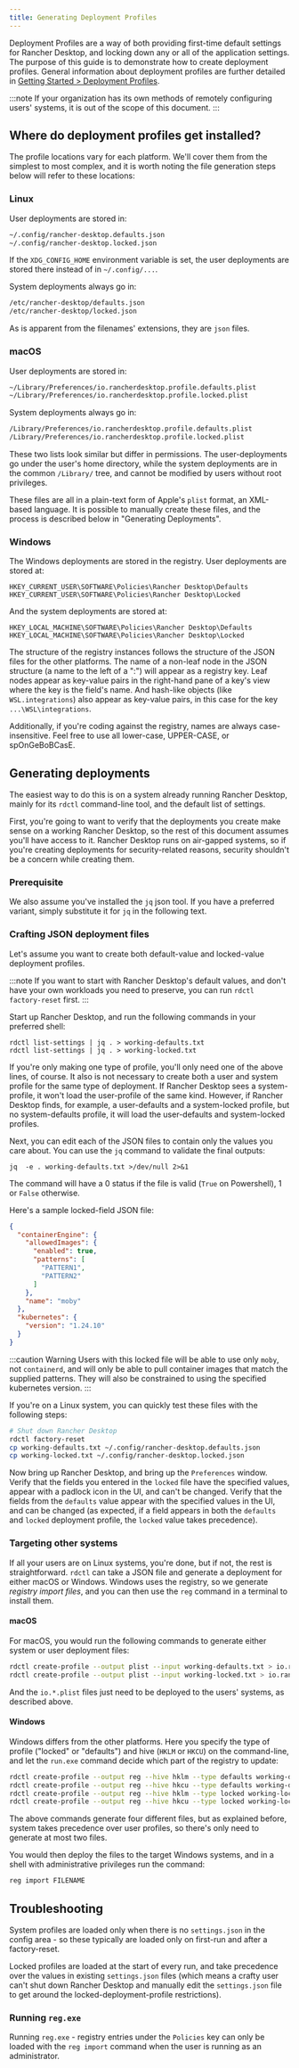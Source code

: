 ```yaml
---
title: Generating Deployment Profiles
---
```


<head>
  <link rel="canonical" href="https://docs.rancherdesktop.io/how-to-guides/hello-world-example"/>
</head>

Deployment Profiles are a way of both providing first-time default settings for Rancher Desktop, and locking down any or all of the application settings. The purpose of this guide is to demonstrate how to create deployment profiles. General information about deployment profiles are further detailed in [Getting Started > Deployment Profiles](https://docs.rancherdesktop.io/getting-started/deployment).

:::note
If your organization has its own methods of remotely configuring users' systems, it is out of the scope of this document.
:::

## Where do deployment profiles get installed?

The profile locations vary for each platform. We'll cover them from the simplest to most complex, and it is worth noting the file generation steps below will refer to these locations:

### Linux

User deployments are stored in:

```bash
~/.config/rancher-desktop.defaults.json
~/.config/rancher-desktop.locked.json
```

If the `XDG_CONFIG_HOME` environment variable is set, the user deployments are stored there instead of in `~/.config/...`.

System deployments always go in:

```bash
/etc/rancher-desktop/defaults.json
/etc/rancher-desktop/locked.json
```

As is apparent from the filenames' extensions, they are `json` files.

### macOS

User deployments are stored in:

```bash
~/Library/Preferences/io.rancherdesktop.profile.defaults.plist
~/Library/Preferences/io.rancherdesktop.profile.locked.plist
```

System deployments always go in:

```bash
/Library/Preferences/io.rancherdesktop.profile.defaults.plist
/Library/Preferences/io.rancherdesktop.profile.locked.plist
```

These two lists look similar but differ in permissions. The user-deployments go under the user's home directory, while the system deployments are in the common `/Library/` tree, and cannot be modified by users without root privileges.

These files are all in a plain-text form of Apple's `plist` format, an XML-based language. It is possible to manually create these files, and the process is described below in "Generating Deployments".

### Windows

The Windows deployments are stored in the registry. User deployments are stored at:

```shell
HKEY_CURRENT_USER\SOFTWARE\Policies\Rancher Desktop\Defaults
HKEY_CURRENT_USER\SOFTWARE\Policies\Rancher Desktop\Locked
```

And the system deployments are stored at:

```shell
HKEY_LOCAL_MACHINE\SOFTWARE\Policies\Rancher Desktop\Defaults
HKEY_LOCAL_MACHINE\SOFTWARE\Policies\Rancher Desktop\Locked
```

The structure of the registry instances follows the structure of the JSON files for the other platforms. The name of a non-leaf node in the JSON structure (a name to the left of a ":") will appear as a registry key. Leaf nodes appear as key-value pairs in the right-hand pane of a key's view where the key is the field's name. And hash-like objects (like `WSL.integrations`) also appear as key-value pairs, in this case for the key `...\WSL\integrations`.

Additionally, if you're coding against the registry, names are always case-insensitive. Feel free to use all lower-case, UPPER-CASE, or spOnGeBoBCasE.

## Generating deployments

The easiest way to do this is on a system already running Rancher Desktop, mainly for its `rdctl` command-line tool, and the default list of settings.

First, you're going to want to verify that the deployments you create make sense on a working Rancher Desktop, so the rest of this document assumes you'll have access to it. Rancher Desktop runs on air-gapped systems, so if you're creating deployments for security-related reasons, security shouldn't be a concern while creating them.

### Prerequisite

We also assume you've installed the `jq` json tool. If you have a preferred variant, simply substitute it for `jq` in the following text.

### Crafting JSON deployment files

Let's assume you want to create both default-value and locked-value deployment profiles.

:::note
If you want to start with Rancher Desktop's default values, and don't have your own workloads you need to preserve, you can run `rdctl factory-reset` first.
:::

Start up Rancher Desktop, and run the following commands in your preferred shell:

```shell
rdctl list-settings | jq . > working-defaults.txt
rdctl list-settings | jq . > working-locked.txt
```

If you're only making one type of profile, you'll only need one of the above lines, of course. It also is not necessary to create both a user and system profile for the same type of deployment. If Rancher Desktop sees a system-profile, it won't load the user-profile of the same kind. However, if Rancher Desktop finds, for example, a user-defaults and a system-locked profile, but no system-defaults profile, it will load the user-defaults and system-locked profiles.

Next, you can edit each of the JSON files to contain only the values you care about. You can use the `jq` command to validate the final outputs:

```shell
jq  -e . working-defaults.txt >/dev/null 2>&1
```

The command will have a 0 status if the file is valid (`True` on Powershell), 1 or `False` otherwise.

Here's a sample locked-field JSON file:

```json
{
  "containerEngine": {
    "allowedImages": {
      "enabled": true,
      "patterns": [
        "PATTERN1",
        "PATTERN2"
      ]
    },
    "name": "moby"
  },
  "kubernetes": {
    "version": "1.24.10"
  }
}
```

:::caution Warning
Users with this locked file will be able to use only `moby`, not `containerd`, and will only be able to pull container images that match the supplied patterns. They will also be constrained to using the specified kubernetes version.
:::

If you're on a Linux system, you can quickly test these files with the following steps:

```bash
# Shut down Rancher Desktop
rdctl factory-reset
cp working-defaults.txt ~/.config/rancher-desktop.defaults.json
cp working-locked.txt ~/.config/rancher-desktop.locked.json
```

Now bring up Rancher Desktop, and bring up the `Preferences` window. Verify that the fields you entered in the `locked` file have the specified values, appear with a padlock icon in the UI, and can't be changed. Verify that the fields from the `defaults` value appear with the specified values in the UI,
and can be changed (as expected, if a field appears in both the `defaults` and `locked` deployment profile, the `locked` value takes precedence).

### Targeting other systems

If all your users are on Linux systems, you're done, but if not, the rest is straightforward. `rdctl` can take a JSON file and generate a deployment for either macOS or Windows. Windows uses the registry, so we generate *registry import files*, and you can then use the `reg` command in a terminal to install them.

#### macOS

For macOS, you would run the following commands to generate either system or user deployment files:

```bash
rdctl create-profile --output plist --input working-defaults.txt > io.rancherdesktop.profile.defaults.plist
rdctl create-profile --output plist --input working-locked.txt > io.rancherdesktop.profile.locked.plist
```

And the `io.*.plist` files just need to be deployed to the users' systems, as described above.

#### Windows

Windows differs from the other platforms. Here you specify the type of profile ("locked" or "defaults") and hive (`HKLM` or `HKCU`) on the command-line, and let the `run.exe` command decide which part of the registry to update:

```bash
rdctl create-profile --output reg --hive hklm --type defaults working-defaults.txt > reg-system-defaults.txt
rdctl create-profile --output reg --hive hkcu --type defaults working-defaults.txt > reg-user-defaults.txt
rdctl create-profile --output reg --hive hklm --type locked working-locked.txt > reg-system-locked.txt
rdctl create-profile --output reg --hive hkcu --type locked working-locked.txt > reg-user-locked.txt
```

The above commands generate four different files, but as explained before, system takes precedence over user profiles, so there's only need to generate at most two files.

You would then deploy the files to the target Windows systems, and in a shell with administrative privileges run the command:

```bash
reg import FILENAME
```

## Troubleshooting

System profiles are loaded only when there is no `settings.json` in the config area - so these typically are loaded only on first-run and after a factory-reset.

Locked profiles are loaded at the start of every run, and take precedence over the values in existing `settings.json` files (which means a crafty user can't shut down Rancher Desktop and manually edit the `settings.json` file to get around the locked-deployment-profile restrictions).

### Running `reg.exe`

Running `reg.exe` - registry entries under the `Policies` key can only be loaded with the `reg import` command when the user is running as an administrator.
